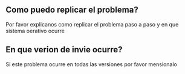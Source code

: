 ## Como puedo replicar el problema?
Por favor explicanos como replicar el problema paso a paso y en que sistema oerativo ocurre
## En que verion de invie ocurre?
Si este problema ocurre en todas las versiones por favor mensionalo

